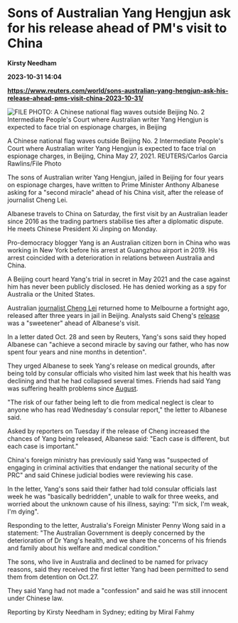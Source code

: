 # Sons of Australian Yang Hengjun ask for his release ahead of PM's visit to China
**Kirsty Needham**

**2023-10-31 14:04**

**https://www.reuters.com/world/sons-australian-yang-hengjun-ask-his-release-ahead-pms-visit-china-2023-10-31/**

![FILE PHOTO: A Chinese national flag waves outside Beijing No. 2 Intermediate People's Court where Australian writer Yang Hengjun is expected to face trial on espionage charges, in Beijing](https://www.reuters.com/resizer/2K8H5IbIeuJrKBVINqxbwsMy3Yc=/1920x0/filters:quality(80)/cloudfront-us-east-2.images.arcpublishing.com/reuters/5OKYIRC3KZPMPP4V2BJYIM3MQI.jpg)

A Chinese national flag waves outside Beijing No. 2 Intermediate People's Court where Australian writer Yang Hengjun is expected to face trial on espionage charges, in Beijing, China May 27, 2021. REUTERS/Carlos Garcia Rawlins/File Photo

The sons of Australian writer Yang Hengjun, jailed in Beijing for four years on espionage charges, have written to Prime Minister Anthony Albanese asking for a "second miracle" ahead of his China visit, after the release of journalist Cheng Lei.

Albanese travels to China on Saturday, the first visit by an Australian leader since 2016 as the trading partners stabilise ties after a diplomatic dispute. He meets Chinese President Xi Jinping on Monday.

Pro-democracy blogger Yang is an Australian citizen born in China who was working in New York before his arrest at Guangzhou airport in 2019. His arrest coincided with a deterioration in relations between Australia and China.

A Beijing court heard Yang's trial in secret in May 2021 and the case against him has never been publicly disclosed. He has denied working as a spy for Australia or the United States.

Australian [journalist Cheng Lei](https://www.reuters.com/world/australian-journalist-cheng-lei-says-feels-fragile-after-china-detention-2023-10-17/) returned home to Melbourne a fortnight ago, released after three years in jail in Beijing. Analysts said Cheng's [release](https://www.reuters.com/world/asia-pacific/release-journalist-unlikely-shift-australias-china-policy-2023-10-12/) was a "sweetener" ahead of Albanese's visit.

In a letter dated Oct. 28 and seen by Reuters, Yang's sons said they hoped Albanese can "achieve a second miracle by saving our father, who has now spent four years and nine months in detention".

They urged Albanese to seek Yang's release on medical grounds, after being told by consular officials who visited him last week that his health was declining and that he had collapsed several times. Friends had said Yang was suffering health problems since [August](https://www.reuters.com/world/asia-pacific/friends-hold-health-concerns-australian-writer-detained-china-2023-08-28/).

"The risk of our father being left to die from medical neglect is clear to anyone who has read Wednesday's consular report," the letter to Albanese said.

Asked by reporters on Tuesday if the release of Cheng increased the chances of Yang being released, Albanese said: "Each case is different, but each case is important."

China's foreign ministry has previously said Yang was "suspected of engaging in criminal activities that endanger the national security of the PRC" and said Chinese judicial bodies were reviewing his case.

In the letter, Yang's sons said their father had told consular officials last week he was "basically bedridden", unable to walk for three weeks, and worried about the unknown cause of his illness, saying: "I'm sick, I'm weak, I'm dying".

Responding to the letter, Australia's Foreign Minister Penny Wong said in a statement: "The Australian Government is deeply concerned by the deterioration of Dr Yang's health, and we share the concerns of his friends and family about his welfare and medical condition."

The sons, who live in Australia and declined to be named for privacy reasons, said they received the first letter Yang had been permitted to send them from detention on Oct.27.

They said Yang had not made a "confession" and said he was still innocent under Chinese law.

Reporting by Kirsty Needham in Sydney; editing by Miral Fahmy